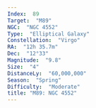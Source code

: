 ```yaml
---
Index:  89
Target:  "M89"
NGC:  "NGC 4552"
Type:  "Elliptical Galaxy"
Constellation:  "Virgo"
RA:  "12h 35.7m"
Dec:  "12°33"
Magnitude:  "9.8"
Size:  "4"
DistanceLy:  "60,000,000"
Season:  "Spring"
Difficulty:  "Moderate"
title: "M89: NGC 4552"
---
```

